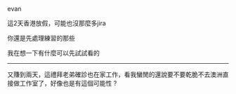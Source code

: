 evan

這2天香港放假，可能也沒那麼多jira 

你還是先處理練習的那些

我在想一下有什麼可以先試試看的

---

又賺到兩天，這禮拜老弟確診也在家工作，看我蠻閒的還說要不要乾脆不去澳洲直接做工作室了，好像也是有這個可能性 ?

